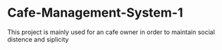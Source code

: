 # Cafe-Management-System-1
This project is mainly used for an cafe owner in order to maintain social distence and siplicity
